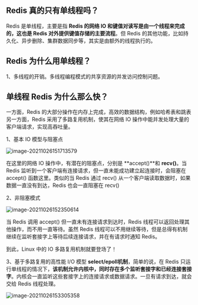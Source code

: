 ## Redis 真的只有单线程吗？
Redis 是单线程，主要是指 **Redis 的网络 IO 和键值对读写是由一个线程来完成的，这也是 Redis 对外提供键值存储的主要流程**。但 Redis 的其他功能，比如持久化、异步删除、集群数据同步等，其实是由额外的线程执行的。

## Redis 为什么用单线程？

1、多线程的开销。多线程编程模式的共享资源的并发访问控制问题。

## 单线程 Redis 为什么那么快？
一方面，Redis 的大部分操作在内存上完成，高效的数据结构，例如哈希表和跳表
另一方面，Redis 采用了多路复用机制，使其在网络 IO 操作中能并发处理大量的客户端请求，实现高吞吐量。

1、基本 IO 模型与阻塞点

![image-20211026151713579](/Users/Rthena/Desktop/redis极客时间/03丨高性能IO模型：为什么单线程Redis能那么快？/Redis基本IO模型.png)

在这里的网络 IO 操作中，有潜在的阻塞点，分别是 **accept()**和 **recv()**。当 Redis 监听到一个客户端有连接请求，但一直未能成功建立起连接时，会阻塞在 accept() 函数这里。类似的当 Redis 通过 recv() 从一个客户端读取数据时，如果数据一直没有到达，Redis 也会一直阻塞在 recv()

2、非阻塞模式

![image-20211026152350614](/Users/Rthena/Desktop/redis极客时间/03丨高性能IO模型：为什么单线程Redis能那么快？/非阻塞模式.png)

当 Redis 调用 accept() 但一直未有连接请求到达时，Redis 线程可以返回处理其他操作，而不用一直等待。虽然 Redis 线程可以不用继续等待，但是总得有机制继续在监听套接字上等待后续连接请求，并在有请求时通知 Redis。

到此，Linux 中的 IO 多路复用机制就要登场了！

3、基于多路复用的高性能 I/O 模型
**select/epoll机制**，简单的说，在 Redis 只运行单线程的情况下，**该机制允许内核中，同时存在多个监听套接字和已经连接套接字**。内核会一直监听这些套接字上的连接请求或数据请求。一旦有请求到达，就会交给 Redis 线程处理。

![image-20211026153305358](/Users/Rthena/Desktop/redis极客时间/03丨高性能IO模型：为什么单线程Redis能那么快？/基于多路复用的Redis高性能IO模型.png)